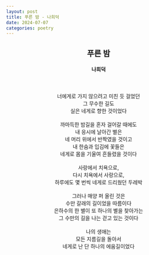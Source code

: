 ```yaml
---
layout: post
title: 푸른 밤 - 나희덕
date: 2024-07-07
categories: poetry
---
```

## <center>푸른 밤</center>

#### <center>나희덕</center>
<center>
<br>
<br>
너에게로 가지 않으려고 미친 듯 걸었던 <br>
그 무수한 길도 <br>
실은 네게로 향한 것이었다 <br>
 <br>
까마득한 밤길을 혼자 걸어갈 때에도 <br>
내 응시에 날아간 별은 <br>
네 머리 위에서 반짝였을 것이고<br> 
내 한숨과 입김에 꽃들은 <br>
네게로 몸을 기울여 흔들렸을 것이다 <br>
<br> 
사랑에서 치욕으로, <br>
다시 치욕에서 사랑으로, <br>
하루에도 몇 번씩 네게로 드리웠던 두레박<br>
<br> 
그러나 매양 퍼 올린 것은 <br>
수만 갈래의 길이었을 따름이다 <br>
은하수의 한 별이 또 하나의 별을 찾아가는 <br>
그 수만의 길을 나는 걷고 있는 것이다 <br>
 <br>
나의 생애는<br> 
모든 지름길을 돌아서<br> 
네게로 난 단 하나의 에움길이었다<br>
</center>